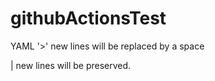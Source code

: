 # githubActionsTest
YAML
'>' new lines will be replaced by a space

| new lines will be preserved. 
